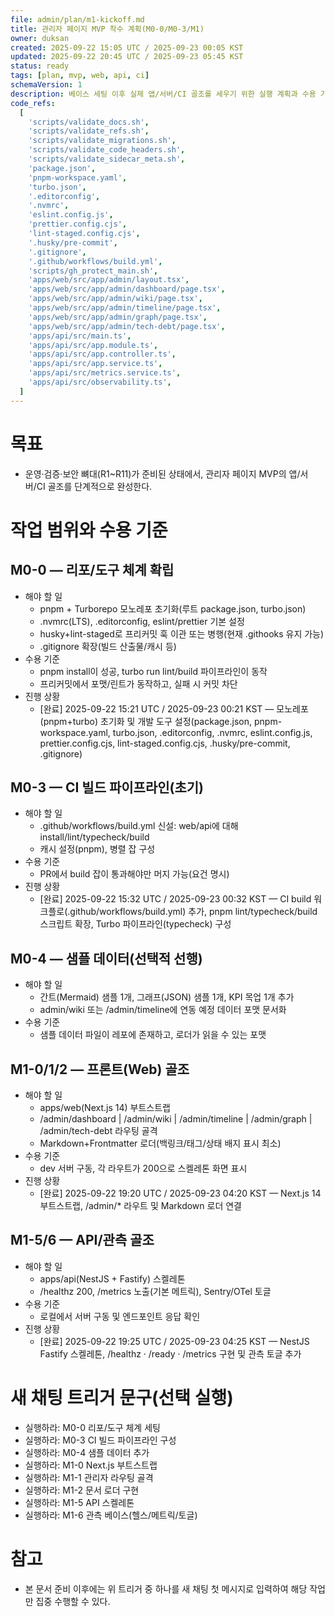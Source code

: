 ```yaml
---
file: admin/plan/m1-kickoff.md
title: 관리자 페이지 MVP 착수 계획(M0-0/M0-3/M1)
owner: duksan
created: 2025-09-22 15:05 UTC / 2025-09-23 00:05 KST
updated: 2025-09-22 20:45 UTC / 2025-09-23 05:45 KST
status: ready
tags: [plan, mvp, web, api, ci]
schemaVersion: 1
description: 베이스 세팅 이후 실제 앱/서버/CI 골조를 세우기 위한 실행 계획과 수용 기준, 새 채팅 트리거 문구를 정의
code_refs:
  [
    'scripts/validate_docs.sh',
    'scripts/validate_refs.sh',
    'scripts/validate_migrations.sh',
    'scripts/validate_code_headers.sh',
    'scripts/validate_sidecar_meta.sh',
    'package.json',
    'pnpm-workspace.yaml',
    'turbo.json',
    '.editorconfig',
    '.nvmrc',
    'eslint.config.js',
    'prettier.config.cjs',
    'lint-staged.config.cjs',
    '.husky/pre-commit',
    '.gitignore',
    '.github/workflows/build.yml',
    'scripts/gh_protect_main.sh',
    'apps/web/src/app/admin/layout.tsx',
    'apps/web/src/app/admin/dashboard/page.tsx',
    'apps/web/src/app/admin/wiki/page.tsx',
    'apps/web/src/app/admin/timeline/page.tsx',
    'apps/web/src/app/admin/graph/page.tsx',
    'apps/web/src/app/admin/tech-debt/page.tsx',
    'apps/api/src/main.ts',
    'apps/api/src/app.module.ts',
    'apps/api/src/app.controller.ts',
    'apps/api/src/app.service.ts',
    'apps/api/src/metrics.service.ts',
    'apps/api/src/observability.ts',
  ]
---
```


# 목표

- 운영·검증·보안 뼈대(R1~R11)가 준비된 상태에서, 관리자 페이지 MVP의 앱/서버/CI 골조를 단계적으로 완성한다.

# 작업 범위와 수용 기준

## M0-0 — 리포/도구 체계 확립

- 해야 할 일
  - pnpm + Turborepo 모노레포 초기화(루트 package.json, turbo.json)
  - .nvmrc(LTS), .editorconfig, eslint/prettier 기본 설정
  - husky+lint-staged로 프리커밋 훅 이관 또는 병행(현재 .githooks 유지 가능)
  - .gitignore 확장(빌드 산출물/캐시 등)
- 수용 기준
  - pnpm install이 성공, turbo run lint/build 파이프라인이 동작
  - 프리커밋에서 포맷/린트가 동작하고, 실패 시 커밋 차단
- 진행 상황
  - [완료] 2025-09-22 15:21 UTC / 2025-09-23 00:21 KST — 모노레포(pnpm+turbo) 초기화 및 개발 도구 설정(package.json, pnpm-workspace.yaml, turbo.json, .editorconfig, .nvmrc, eslint.config.js, prettier.config.cjs, lint-staged.config.cjs, .husky/pre-commit, .gitignore)

## M0-3 — CI 빌드 파이프라인(초기)

- 해야 할 일
  - .github/workflows/build.yml 신설: web/api에 대해 install/lint/typecheck/build
  - 캐시 설정(pnpm), 병렬 잡 구성
- 수용 기준
  - PR에서 build 잡이 통과해야만 머지 가능(요건 명시)
- 진행 상황
  - [완료] 2025-09-22 15:32 UTC / 2025-09-23 00:32 KST — CI build 워크플로(.github/workflows/build.yml) 추가, pnpm lint/typecheck/build 스크립트 확장, Turbo 파이프라인(typecheck) 구성

## M0-4 — 샘플 데이터(선택적 선행)

- 해야 할 일
  - 간트(Mermaid) 샘플 1개, 그래프(JSON) 샘플 1개, KPI 목업 1개 추가
  - admin/wiki 또는 /admin/timeline에 연동 예정 데이터 포맷 문서화
- 수용 기준
  - 샘플 데이터 파일이 레포에 존재하고, 로더가 읽을 수 있는 포맷

## M1-0/1/2 — 프론트(Web) 골조

- 해야 할 일
  - apps/web(Next.js 14) 부트스트랩
  - /admin/dashboard | /admin/wiki | /admin/timeline | /admin/graph | /admin/tech-debt 라우팅 골격
  - Markdown+Frontmatter 로더(백링크/태그/상태 배지 표시 최소)
- 수용 기준
  - dev 서버 구동, 각 라우트가 200으로 스켈레톤 화면 표시
- 진행 상황
  - [완료] 2025-09-22 19:20 UTC / 2025-09-23 04:20 KST — Next.js 14 부트스트랩, /admin/\* 라우트 및 Markdown 로더 연결

## M1-5/6 — API/관측 골조

- 해야 할 일
  - apps/api(NestJS + Fastify) 스켈레톤
  - /healthz 200, /metrics 노출(기본 메트릭), Sentry/OTel 토글
- 수용 기준
  - 로컬에서 서버 구동 및 엔드포인트 응답 확인
- 진행 상황
  - [완료] 2025-09-22 19:25 UTC / 2025-09-23 04:25 KST — NestJS Fastify 스켈레톤, /healthz · /ready · /metrics 구현 및 관측 토글 추가

# 새 채팅 트리거 문구(선택 실행)

- 실행하라: M0-0 리포/도구 체계 세팅
- 실행하라: M0-3 CI 빌드 파이프라인 구성
- 실행하라: M0-4 샘플 데이터 추가
- 실행하라: M1-0 Next.js 부트스트랩
- 실행하라: M1-1 관리자 라우팅 골격
- 실행하라: M1-2 문서 로더 구현
- 실행하라: M1-5 API 스켈레톤
- 실행하라: M1-6 관측 베이스(헬스/메트릭/토글)

# 참고

- 본 문서 준비 이후에는 위 트리거 중 하나를 새 채팅 첫 메시지로 입력하여 해당 작업만 집중 수행할 수 있다.
